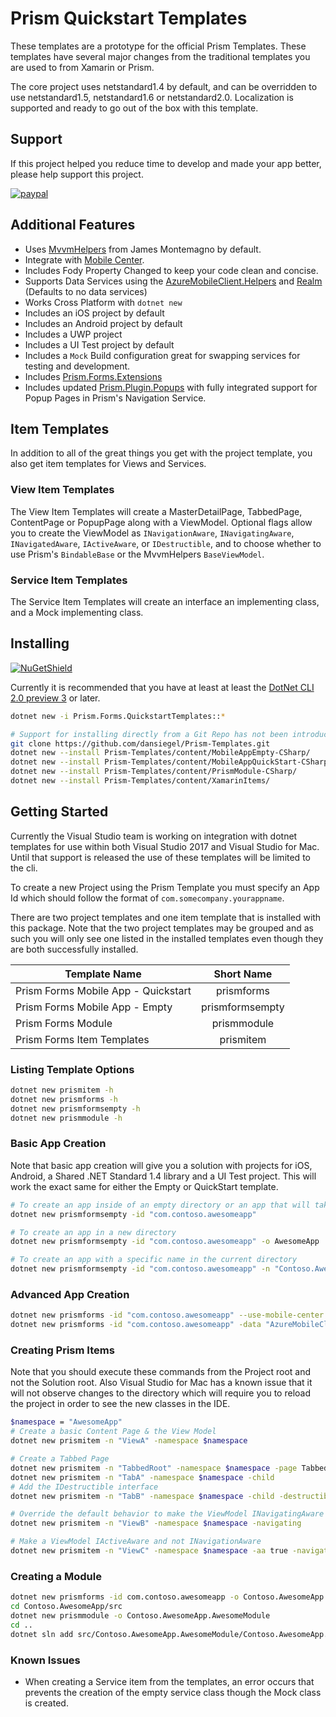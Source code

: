 # Prism Quickstart Templates

These templates are a prototype for the official Prism Templates. These templates have several major changes from the traditional templates you are used to from Xamarin or Prism.

The core project uses netstandard1.4 by default, and can be overridden to use netstandard1.5, netstandard1.6 or netstandard2.0. Localization is supported and ready to go out of the box with this template.

## Support

If this project helped you reduce time to develop and made your app better, please help support this project.

[![paypal](https://www.paypalobjects.com/en_US/i/btn/btn_donateCC_LG.gif)](https://www.paypal.me/dansiegel)

## Additional Features

- Uses [MvvmHelpers](https://github.com/jamesmontemagno/mvvm-helpers) from James Montemagno by default.
- Integrate with [Mobile Center](https://mobile.azure.com).
- Includes Fody Property Changed to keep your code clean and concise.
- Supports Data Services using the [AzureMobileClient.Helpers](https://github.com/dansiegel/AzureMobileClient.Helpers) and [Realm](https://github.com/realm/realm-dotnet) (Defaults to no data services)
- Works Cross Platform with `dotnet new`
- Includes an iOS project by default
- Includes an Android project by default
- Includes a UWP project
- Includes a UI Test project by default
- Includes a `Mock` Build configuration great for swapping services for testing and development.
- Includes [Prism.Forms.Extensions](https://www.nuget.org/packages/Prism.Forms.Extensions/)
- Includes updated [Prism.Plugin.Popups](https://github.com/dansiegel/Prism.Plugin.Popups) with fully integrated support for Popup Pages in Prism's Navigation Service.

## Item Templates

In addition to all of the great things you get with the project template, you also get item templates for Views and Services.

### View Item Templates

The View Item Templates will create a MasterDetailPage, TabbedPage, ContentPage or PopupPage along with a ViewModel. Optional flags allow you to create the ViewModel as `INavigationAware`, `INavigatingAware`, `INavigatedAware`, `IActiveAware`, or `IDestructible`, and to choose whether to use Prism's `BindableBase` or the MvvmHelpers `BaseViewModel`.

### Service Item Templates

The Service Item Templates will create an interface an implementing class, and a Mock implementing class.

## Installing

[![NuGetShield]][NuGetPage]

Currently it is recommended that you have at least at least the [DotNet CLI 2.0 preview 3](https://github.com/dotnet/cli/tree/release/2.0.0) or later.

```bash
dotnet new -i Prism.Forms.QuickstartTemplates::*
```

```bash
# Support for installing directly from a Git Repo has not been introduced and as such it must be done locally
git clone https://github.com/dansiegel/Prism-Templates.git
dotnet new --install Prism-Templates/content/MobileAppEmpty-CSharp/
dotnet new --install Prism-Templates/content/MobileAppQuickStart-CSharp/
dotnet new --install Prism-Templates/content/PrismModule-CSharp/
dotnet new --install Prism-Templates/content/XamarinItems/
```

## Getting Started

Currently the Visual Studio team is working on integration with dotnet templates for use within both Visual Studio 2017 and Visual Studio for Mac. Until that support is released the use of these templates will be limited to the cli.

To create a new Project using the Prism Template you must specify an App Id which should follow the format of `com.somecompany.yourappname`.

There are two project templates and one item template that is installed with this package. Note that the two project templates may be grouped and as such you will only see one listed in the installed templates even though they are both successfully installed.

| Template Name | Short Name |
|---------------|:----------:|
| Prism Forms Mobile App - Quickstart | prismforms |
| Prism Forms Mobile App - Empty | prismformsempty |
| Prism Forms Module | prismmodule |
| Prism Forms Item Templates | prismitem |

### Listing Template Options

```bash
dotnet new prismitem -h
dotnet new prismforms -h
dotnet new prismformsempty -h
dotnet new prismmodule -h
```

### Basic App Creation

Note that basic app creation will give you a solution with projects for iOS, Android, a Shared .NET Standard 1.4 library and a UI Test project. This will work the exact same for either the Empty or QuickStart template.

```bash
# To create an app inside of an empty directory or an app that will take the name of the parent directory
dotnet new prismformsempty -id "com.contoso.awesomeapp"

# To create an app in a new directory
dotnet new prismformsempty -id "com.contoso.awesomeapp" -o AwesomeApp

# To create an app with a specific name in the current directory
dotnet new prismformsempty -id "com.contoso.awesomeapp" -n "Contoso.AwesomeApp"
```

### Advanced App Creation

```bash
dotnet new prismforms -id "com.contoso.awesomeapp" --use-mobile-center true -ios-secret "{your iOS secret}" -android-secret "{your Android secret}"
dotnet new prismforms -id "com.contoso.awesomeapp" -data "AzureMobileClient" -fr "netstandard1.5" -client-id "{Your Authentication Client Id}"
```

### Creating Prism Items

Note that you should execute these commands from the Project root and not the Solution root. Also Visual Studio for Mac has a known issue that it will not observe changes to the directory which will require you to reload the project in order to see the new classes in the IDE.

```bash
$namespace = "AwesomeApp"
# Create a basic Content Page & the View Model
dotnet new prismitem -n "ViewA" -namespace $namespace

# Create a Tabbed Page
dotnet new prismitem -n "TabbedRoot" -namespace $namespace -page TabbedPage
dotnet new prismitem -n "TabA" -namespace $namespace -child
# Add the IDestructible interface
dotnet new prismitem -n "TabB" -namespace $namespace -child -destructible

# Override the default behavior to make the ViewModel INavigatingAware instead of INavigationAware
dotnet new prismitem -n "ViewB" -namespace $namespace -navigating

# Make a ViewModel IActiveAware and not INavigationAware
dotnet new prismitem -n "ViewC" -namespace $namespace -aa true -navigation false
```

### Creating a Module

```bash
dotnet new prismforms -id com.contoso.awesomeapp -o Contoso.AwesomeApp
cd Contoso.AwesomeApp/src
dotnet new prismmodule -o Contoso.AwesomeApp.AwesomeModule
cd ..
dotnet sln add src/Contoso.AwesomeApp.AwesomeModule/Contoso.AwesomeApp.AwesomeModule.csproj
```

### Known Issues

- When creating a Service item from the templates, an error occurs that prevents the creation of the empty service class though the Mock class is created.

[MyGetShield]: https://img.shields.io/myget/dansiegel-templates/vpre/Prism.Forms.Templates.svg
[MyGetPage]: https://www.myget.org/feed/dansiegel-templates/package/nuget/Prism.Forms.Templates
[NuGetShield]: https://img.shields.io/nuget/vpre/Prism.Forms.QuickstartTemplates.svg
[NuGetPage]: https://www.nuget.org/packages/Prism.Forms.QuickstartTemplates